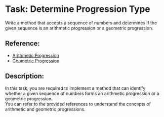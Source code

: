 # **Task: Determine Progression Type**

Write a method that accepts a sequence of numbers and determines if the given sequence is an arithmetic progression or a geometric progression.

## **Reference:**
- [Arithmetic Progression](https://en.wikipedia.org/wiki/Arithmetic_progression)
- [Geometric Progression](https://en.wikipedia.org/wiki/Geometric_progression)

## **Description:**

In this task, you are required to implement a method that can identify whether a given sequence of numbers forms an arithmetic progression or a geometric progression.  
You can refer to the provided references to understand the concepts of arithmetic and geometric progressions.
